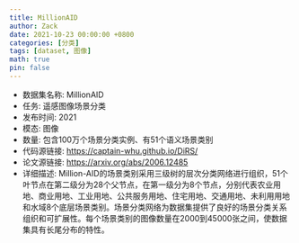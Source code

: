 ```yaml
---
title: MillionAID
author: Zack
date: 2021-10-23 00:00:00 +0800
categories: [分类]
tags: [dataset, 图像]
math: true
pin: false
---
```

- 数据集名称: MillionAID
- 任务: 遥感图像场景分类
- 发布时间: 2021
- 模态: 图像
- 数量: 包含100万个场景分类实例、有51个语义场景类别
- 代码源链接: https://captain-whu.github.io/DiRS/
- 论文源链接: https://arxiv.org/abs/2006.12485
- 详细描述: Million-AID的场景类别采用三级树的层次分类网络进行组织，51个叶节点在第二级分为28个父节点，在第一级分为8个节点，分别代表农业用地、商业用地、工业用地、公共服务用地、住宅用地、交通用地、未利用用地和水域8个底层场景类别。场景分类网络为数据集提供了良好的场景分类关系组织和可扩展性。每个场景类别的图像数量在2000到45000张之间，使数据集具有长尾分布的特性。
